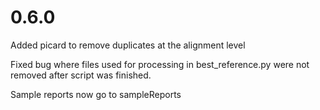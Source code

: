 
# 0.6.0

Added picard to remove duplicates at the alignment level

Fixed bug where files used for processing in best_reference.py were not removed after script was finished.

Sample reports now go to sampleReports